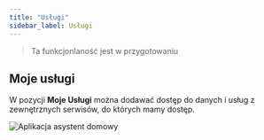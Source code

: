 ```yaml
---
title: "Usługi"
sidebar_label: Usługi
---
```


> Ta funkcjonlaność jest w przygotowaniu

## Moje usługi

W pozycji **Moje Usługi** można dodawać dostęp do danych i usług z zewnętrznych serwisów, do których mamy dostęp.

![Aplikacja asystent domowy](/AIS-docs/img/en/frontend/dom_cloud_my_services.png)
